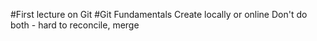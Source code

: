 #First lecture on Git
#Git Fundamentals
Create locally or online
Don't do both - hard to reconcile, merge
